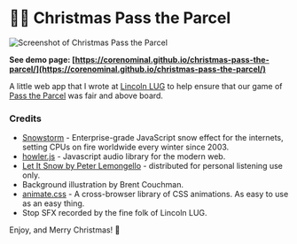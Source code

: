 # 🎄🎁 Christmas Pass the Parcel

![Screenshot of Christmas Pass the Parcel](https://philipnewborough.co.uk/assets/img/shared/christmas-pass-the-parcel.png)

__See demo page: [https://corenominal.github.io/christmas-pass-the-parcel/](https://corenominal.github.io/christmas-pass-the-parcel/)__

A little web app that I wrote at [Lincoln LUG](https://lincolnlug.org.uk) to help ensure that our game of [Pass the Parcel](https://en.wikipedia.org/wiki/Hot_potato_(game)#Pass_the_parcel) was fair and above board.

### Credits

* [Snowstorm](https://github.com/scottschiller/snowstorm/) - Enterprise-grade JavaScript snow effect for the internets, setting CPUs on fire worldwide every winter since 2003.
* [howler.js](https://github.com/goldfire/howler.js/) - Javascript audio library for the modern web.
* [Let It Snow by Peter Lemongello](http://feelslikechristmas.com/free-christmas-music/contemporary-vocal/let-snow-peter-lemongello/) - distributed for personal listening use only.
* Background illustration by Brent Couchman.
* [animate.css](https://github.com/daneden/animate.css) - A cross-browser library of CSS animations. As easy to use as an easy thing.
* Stop SFX recorded by the fine folk of Lincoln LUG.

Enjoy, and Merry Christmas! 🎄
